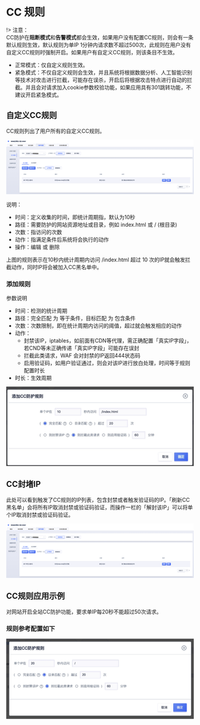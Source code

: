 # CC 规则

!> 注意：  
CC防护在**阻断模式**和**告警模式**都会生效，如果用户没有配置CC规则，则会有一条默认规则生效，默认规则为单IP 1分钟内请求数不超过500次，此规则在用户没有自定义CC规则时强制开启。如果用户有自定义CC规则，则该条目不生效。

* 正常模式：仅自定义规则生效。
* 紧急模式：不仅自定义规则会生效，并且系统将根据数据分析、人工智能识别等技术对攻击进行拦截，可能存在误杀，开启后将根据攻击特点进行自动的拦截。并且会对请求加入cookie参数校验功能，如果应用具有301跳转功能，不建议开启紧急模式。


## 自定义CC规则

CC规则列出了用户所有的自定义CC规则。

![cc-rule-img-1](/images/cc-rule-img-1.png)

说明：
 - 时间：定义收集的时间，即统计周期指，默认为10秒
 - 路径：需要防护的网站资源地址或目录，例如 index.html 或 / (根目录)
 - 次数：指访问的次数
 - 动作：指满足条件后系统将会执行的动作
 - 操作：编辑 或 删除

上图的规则表示在10秒内统计周期内访问 /index.html 超过 10 次的IP就会触发拦截动作，同时IP将会被加入CC黑名单中。


### 添加规则

参数说明
 - 时间：检测的统计周期
 - 路径：完全匹配 为 等于条件，目标匹配 为 包含条件
 - 次数：次数限制，即在统计周期内访问的阈值，超过就会触发相应的动作
 - 动作：
   - 封禁该IP，iptables，如前面有CDN等代理，需正确配置「真实IP字段」，若CND等未正确传递「真实IP字段」可能存在误封
   - 拦截此类请求，WAF 会对封禁的IP返回444状态码
   - 启用验证码，如用户验证通过，则会对该IP进行放白处理，时间等于规则配置时长
 - 时长：生效周期

![](/images/15971391299486.jpg)

## CC封堵IP

此处可以看到触发了CC规则的IP列表，包含封禁或者触发验证码的IP。「刷新CC黑名单」会将所有IP取消封禁或验证码验证，而操作一栏的「解封该IP」可以将单个IP取消封禁或验证码验证。

![cc-rule-img-1](/images/cc-rule-img-1.png)

## CC规则应用示例

对网站开启全站CC防护功能，要求单IP每20秒不能超过50次请求。

### 规则参考配置如下
![](/images/15971393155084.jpg)



